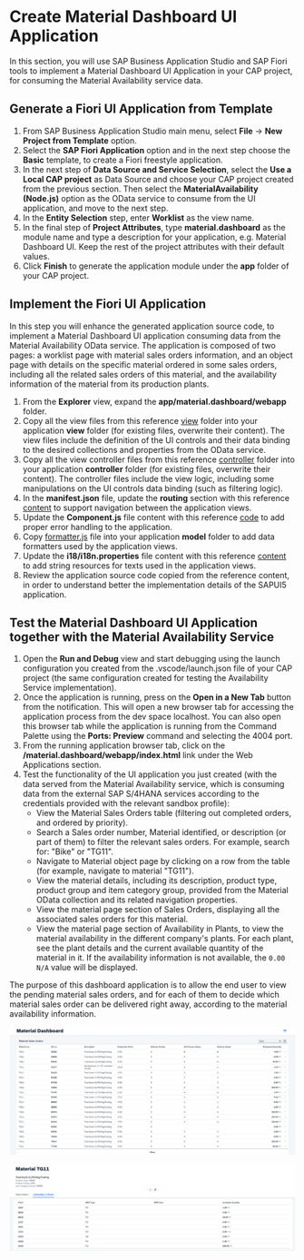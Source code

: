 # Create Material Dashboard UI Application
In this section, you will use SAP Business Application Studio and SAP Fiori tools to implement a Material Dashboard UI Application in your CAP project, for consuming the Material Availability service data.

## Generate a Fiori UI Application from Template
1. From SAP Business Application Studio main menu, select **File** -> **New Project from Template** option.
2. Select the **SAP Fiori Application** option and in the next step choose the **Basic** template, to create a Fiori freestyle application.
3. In the next step of **Data Source and Service Selection**, select the **Use a Local CAP project** as Data Source and choose your CAP project created from the previous section. Then select the **MaterialAvailability (Node.js)** option as the OData service to consume from the UI application, and move to the next step.
4. In the **Entity Selection** step, enter **Worklist** as the view name.
5. In the final step of **Project Attributes**, type **material.dashboard** as the module name and type a description for your application, e.g. Material Dashboard UI. Keep the rest of the project attributes with their default values.
6. Click **Finish** to generate the application module under the **app** folder of your CAP project.

## Implement the Fiori UI Application
In this step you will enhance the generated application source code, to implement a Material Dashboard UI application consuming data from the Material Availability OData service.
The application is composed of two pages: a worklist page with material sales orders information, and an object page with details on the specific material ordered in some sales orders, including all the related sales orders of this material, and the availability information of the material from its production plants.

1. From the **Explorer** view, expand the **app/material.dashboard/webapp** folder.
2. Copy all the view files from this reference [view](../../../app/material.dashboard/webapp/view/) folder into your application **view** folder (for existing files, overwrite their content). The view files include the definition of the UI controls and their data binding to the desired collections and properties from the OData service.
3. Copy all the view controller files from this reference [controller](../../../app/material.dashboard/webapp/controller/) folder into your application **controller** folder (for existing files, overwrite their content). The controller files include the view logic, including some manipulations on the UI controls data binding (such as filtering logic).  
4. In the **manifest.json** file, update the **routing** section with this reference [content](../../../app/material.dashboard/webapp/manifest.json#L90-L142) to support navigation between the application views.
5. Update the **Component.js** file content with this reference [code](../../../app/material.dashboard/webapp/Component.js) to add proper error handling to the application.
6. Copy [formatter.js](../../../app/material.dashboard/webapp/model/formatter.js) file into your application **model** folder to add data formatters used by the application views.
7. Update the **i18/i18n.properties** file content with this reference [content](../../../app/material.dashboard/webapp/i18n/i18n.properties) to add string resources for texts used in the application views.
8. Review the application source code copied from the reference content, in order to understand better the implementation details of the SAPUI5 application. 

## Test the Material Dashboard UI Application together with the Material Availability Service
1. Open the **Run and Debug** view and start debugging using the launch configuration you created from the .vscode/launch.json file of your CAP project (the same configuration created for testing the Availability Service implementation).
2. Once the application is running, press on the **Open in a New Tab** button from the notification. This will open a new browser tab for accessing the application process from the dev space localhost. You can also open this browser tab while the application is running from the Command Palette using the **Ports: Preview** command and selecting the 4004 port.
3. From the running application browser tab, click on the **/material.dashboard/webapp/index.html** link under the Web Applications section.
4. Test the functionality of the UI application you just created (with the data served from the Material Availability service, which is consuming data from the external SAP S/4HANA services according to the credentials provided with the relevant sandbox profile):
    - View the Material Sales Orders table (filtering out completed orders, and ordered by priority).
    - Search a Sales order number, Material identified, or description (or part of them) to filter the relevant sales orders. For example, search for: "Bike" or "TG11".
    - Navigate to Material object page by clicking on a row from the table (for example, navigate to material "TG11").
    - View the material details, including its description, product type, product group and item category group, provided from the Material OData collection and its related navigation properties.
    - View the material page section of Sales Orders, displaying all the associated sales orders for this material.
    - View the material page section of Availability in Plants, to view the material availability in the different company's plants. For each plant, see the plant details and the current available quantity of the material in it. If the availability information is not available, the `0.00 N/A` value will be displayed.

The purpose of this dashboard application is to allow the end user to view the pending material sales orders, and for each of them to decide which material sales order can be delivered right away, according to the material availability information.

![Worklist page](images/app-page-1.png)

![Object page](images/app-page-2.png)